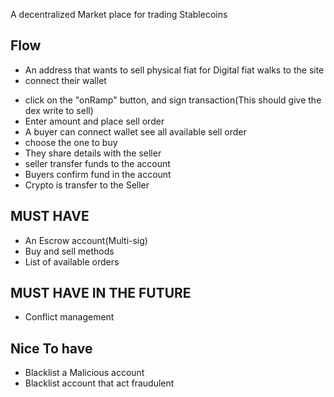 A decentralized Market place for trading Stablecoins

## Flow
- An address that wants to sell physical fiat for Digital fiat walks to the site
- connect their wallet
<!-- I have physical cash i want to covert to e-cash -->
- click on the "onRamp" button, and sign transaction(This should give the dex write to sell)
- Enter amount and place sell order
- A buyer can connect wallet see all available sell order
- choose the one to buy
- They share details with the seller
- seller transfer funds to the account
- Buyers confirm fund in the account
- Crypto is transfer to the Seller




## MUST HAVE
- An Escrow account(Multi-sig)
- Buy and sell methods
- List of available orders

## MUST HAVE IN THE FUTURE
- Conflict management

## Nice To have
- Blacklist a Malicious account
- Blacklist account that act fraudulent
